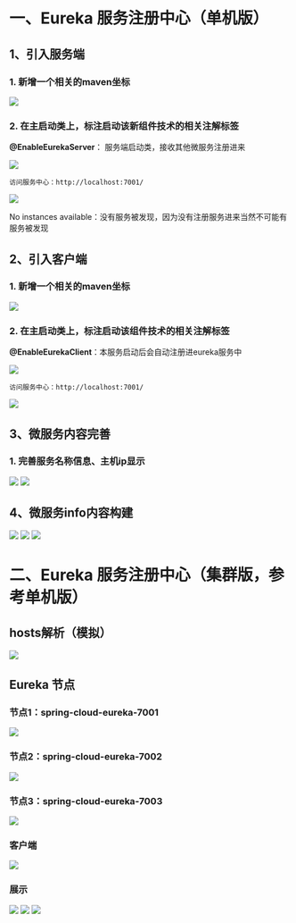 # 一、Eureka 服务注册中心（单机版）

## 1、引入服务端

### 1. 新增一个相关的maven坐标
![](http://ww1.sinaimg.cn/large/005PjuVtgy1fqs6xjh6tgj30ix02pt8k.jpg)

### 2. 在主启动类上，标注启动该新组件技术的相关注解标签
  **@EnableEurekaServer**：   服务端启动类，接收其他微服务注册进来
  
![](http://ww1.sinaimg.cn/large/005PjuVtgy1fqrj4e1s5sj30ua061q2y.jpg)

	访问服务中心：http://localhost:7001/
	
![](http://ww1.sinaimg.cn/large/005PjuVtgy1fqrh8ozpvfj31gk0e50te.jpg)

No instances available：没有服务被发现，因为没有注册服务进来当然不可能有服务被发现

## 2、引入客户端

### 1. 新增一个相关的maven坐标
![](http://ww1.sinaimg.cn/large/005PjuVtgy1fqs6w7echlj30ho07hdfx.jpg)

### 2. 在主启动类上，标注启动该组件技术的相关注解标签
  **@EnableEurekaClient**：本服务启动后会自动注册进eureka服务中
  
![](http://ww1.sinaimg.cn/large/005PjuVtgy1fqrj8hl1roj30li02ejr7.jpg)

	访问服务中心：http://localhost:7001/
	
![](http://ww1.sinaimg.cn/large/005PjuVtgy1fqrjabybuzj31gt0eeq3p.jpg)

## 3、微服务内容完善

### 1. 完善服务名称信息、主机ip显示
![](http://ww1.sinaimg.cn/large/005PjuVtgy1fqrlygleg2j30li03wq2u.jpg)
![](http://ww1.sinaimg.cn/large/005PjuVtgy1fqrm05csh8j311e0cl0t3.jpg)

## 4、微服务info内容构建
![](http://ww1.sinaimg.cn/large/005PjuVtgy1fqs7ptri5kj30hz0bm3yp.jpg)
![](http://ww1.sinaimg.cn/large/005PjuVtgy1fqs6tlbqwqj30u204y3yh.jpg)
![](http://ww1.sinaimg.cn/large/005PjuVtgy1fqs6u7pg1nj30tr09mglp.jpg)

# 二、Eureka 服务注册中心（集群版，参考单机版）

## hosts解析（模拟）
![](http://ww1.sinaimg.cn/large/005PjuVtgy1fqt0kxeqn6j306701v741.jpg)

## Eureka 节点

### 节点1：spring-cloud-eureka-7001
![](http://ww1.sinaimg.cn/large/005PjuVtgy1fqt0jiomxbj30n9074jrh.jpg)

### 节点2：spring-cloud-eureka-7002
![](http://ww1.sinaimg.cn/large/005PjuVtgy1fqt0jydef9j30nr061jre.jpg)

### 节点3：spring-cloud-eureka-7003
![](http://ww1.sinaimg.cn/large/005PjuVtgy1fqt0k9ltruj30ne05zglm.jpg)

### 客户端
![](http://ww1.sinaimg.cn/large/005PjuVtgy1fqt0lakkhyj30wj04bweg.jpg)

### 展示
![](http://ww1.sinaimg.cn/large/005PjuVtgy1fqt0s3oe0wj31170hpdgk.jpg)
![](http://ww1.sinaimg.cn/large/005PjuVtgy1fqt0sfzp50j311l0hqaas.jpg)
![](http://ww1.sinaimg.cn/large/005PjuVtgy1fqt0sx1sexj31170i1aas.jpg)